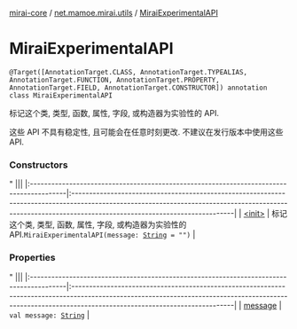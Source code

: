 [mirai-core](../../index.md) / [net.mamoe.mirai.utils](../index.md) / [MiraiExperimentalAPI](./index.md)

# MiraiExperimentalAPI

`@Target([AnnotationTarget.CLASS, AnnotationTarget.TYPEALIAS, AnnotationTarget.FUNCTION, AnnotationTarget.PROPERTY, AnnotationTarget.FIELD, AnnotationTarget.CONSTRUCTOR]) annotation class MiraiExperimentalAPI`

标记这个类, 类型, 函数, 属性, 字段, 或构造器为实验性的 API.

这些 API 不具有稳定性, 且可能会在任意时刻更改.
不建议在发行版本中使用这些 API.

### Constructors

"
                                    |||
                                    |:----------------------------------------------------------------------------------------|:---------------------------------------------------------------------------------------------------------------------------------------------------------------------------------------------------------|
                                    | [&lt;init&gt;](-init-.md) | 标记这个类, 类型, 函数, 属性, 字段, 或构造器为实验性的 API.`MiraiExperimentalAPI(message: `[`String`](https://kotlinlang.org/api/latest/jvm/stdlib/kotlin/-string/index.html)` = "")` |

### Properties

"
                                    |||
                                    |:----------------------------------------------------------------------------------------|:---------------------------------------------------------------------------------------------------------------------------------------------------------------------------------------------------------|
                                    | [message](message.md) | `val message: `[`String`](https://kotlinlang.org/api/latest/jvm/stdlib/kotlin/-string/index.html) |

